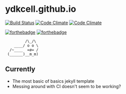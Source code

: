 

# ydkcell.github.io


[![Build Status](https://travis-ci.org/ydkcell/ydkcell.github.io.svg?branch=dev)](https://travis-ci.org/ydkcell/ydkcell.github.io) [![Code Climate](https://codeclimate.com/github/ydkcell/ydkcell.github.io/badges/gpa.svg)](https://codeclimate.com/github/ydkcell/ydkcell.github.io) [![Code Climate](https://codeclimate.com/github/ydkcell/ydkcell.github.io/badges/gpa.svg)](https://codeclimate.com/github/ydkcell/ydkcell.github.io)


[![forthebadge](http://forthebadge.com/images/badges/contains-cat-gifs.svg)](http://forthebadge.com) [![forthebadge](http://forthebadge.com/images/badges/uses-html.svg)](http://forthebadge.com)

```
         /\_/\
    ____/ o o \
  /~____  =ø= /
 (______)__m_m)
```

## Currently

- The most basic of basics jekyll template
- Messing around with CI
  doesn't seem to be working?
